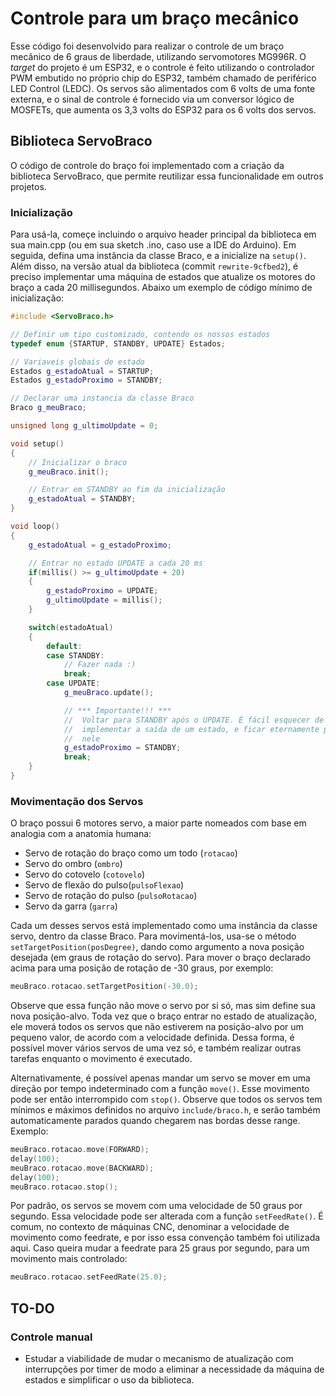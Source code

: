 # Controle para um braço mecânico

Esse código foi desenvolvido para realizar o controle de um braço mecânico de 6 graus de liberdade, utilizando servomotores MG996R.
O _target_ do projeto é um ESP32, e o controle é feito utilizando o controlador PWM embutido no próprio chip do ESP32, também chamado de periférico LED Control (LEDC).
Os servos são alimentados com 6 volts de uma fonte externa, e o sinal de controle é fornecido via um conversor lógico de MOSFETs, que aumenta os 3,3 volts do ESP32 para os 6 volts dos servos.


## Biblioteca ServoBraco

O código de controle do braço foi implementado com a criação da biblioteca ServoBraco, que permite reutilizar essa funcionalidade em outros projetos.

### Inicialização

Para usá-la, começe incluindo o arquivo header principal da biblioteca em sua main.cpp (ou em sua sketch .ino, caso use a IDE do Arduino).
Em seguida, defina uma instância da classe Braco, e a inicialize na ```setup()```.
Além disso, na versão atual da biblioteca (commit ```rewrite-9cfbed2```), é preciso implementar uma máquina de estados que atualize os motores do braço a cada 20 millisegundos.
Abaixo um exemplo de código mínimo de inicialização:

```c++
#include <ServoBraco.h>

// Definir um tipo customizado, contendo os nossos estados
typedef enum {STARTUP, STANDBY, UPDATE} Estados;

// Variaveis globais de estado
Estados g_estadoAtual = STARTUP;
Estados g_estadoProximo = STANDBY;

// Declarar uma instancia da classe Braco
Braco g_meuBraco;

unsigned long g_ultimoUpdate = 0;

void setup()
{
	// Inicializar o braco
	g_meuBraco.init();

	// Entrar em STANDBY ao fim da inicialização
	g_estadoAtual = STANDBY;
}

void loop()
{
	g_estadoAtual = g_estadoProximo;

	// Entrar no estado UPDATE a cada 20 ms
	if(millis() >= g_ultimoUpdate + 20)
	{
		g_estadoProximo = UPDATE;
		g_ultimoUpdate = millis();
	}

	switch(estadoAtual)
	{
		default:
		case STANDBY:
			// Fazer nada :)
			break;
		case UPDATE:
			g_meuBraco.update();

			// *** Importante!!! ***
			//	Voltar para STANDBY após o UPDATE. É fácil esquecer de
			// 	implementar a saída de um estado, e ficar eternamente preso 
			// 	nele
			g_estadoProximo = STANDBY;
			break;
	}
}
```

### Movimentação dos Servos

O braço possui 6 motores servo, a maior parte nomeados com base em analogia com a anatomia humana:

- Servo de rotação do braço como um todo (```rotacao```)
- Servo do ombro (```ombro```)
- Servo do cotovelo (```cotovelo```)
- Servo de flexão do pulso(```pulsoFlexao```)
- Servo de rotação do pulso (```pulsoRotacao```)
- Servo da garra (```garra```)

Cada um desses servos está implementado como uma instância da classe servo, dentro da classe Braco.
Para movimentá-los, usa-se o método ```setTargetPosition(posDegree)```, dando como argumento a nova posição desejada (em graus de rotação do servo).
Para mover o braço declarado acima para uma posição de rotação de -30 graus, por exemplo:

```c++
meuBraco.rotacao.setTargetPosition(-30.0);
```

Observe que essa função não move o servo por si só, mas sim define sua nova posição-alvo.
Toda vez que o braço entrar no estado de atualização, ele moverá todos os servos que não estiverem na posição-alvo por um pequeno valor, de acordo com a velocidade definida. 
Dessa forma, é possível mover vários servos de uma vez só, e também realizar outras tarefas enquanto o movimento é executado.

Alternativamente, é possível apenas mandar um servo se mover em uma direção por tempo indeterminado com a função ```move()```. 
Esse movimento pode ser então interrompido com ```stop()```.
Observe que todos os servos tem mínimos e máximos definidos no arquivo ```include/braco.h```, e serão também automaticamente parados quando chegarem nas bordas desse range.
Exemplo:

```c++
meuBraco.rotacao.move(FORWARD);
delay(100);
meuBraco.rotacao.move(BACKWARD);
delay(100);
meuBraco.rotacao.stop();
```

Por padrão, os servos se movem com uma velocidade de 50 graus por segundo.
Essa velocidade pode ser alterada com a função ```setFeedRate()```.
É comum, no contexto de máquinas CNC, denominar a velocidade de movimento como feedrate, e por isso essa convenção também foi utilizada aqui.
Caso queira mudar a feedrate para 25 graus por segundo, para um movimento mais controlado:

```c++
meuBraco.rotacao.setFeedRate(25.0);
```

## TO-DO

### Controle manual

- Estudar a viabilidade de mudar o mecanismo de atualização com interrupções por timer de modo a eliminar a necessidade da máquina de estados e simplificar o uso da biblioteca.
